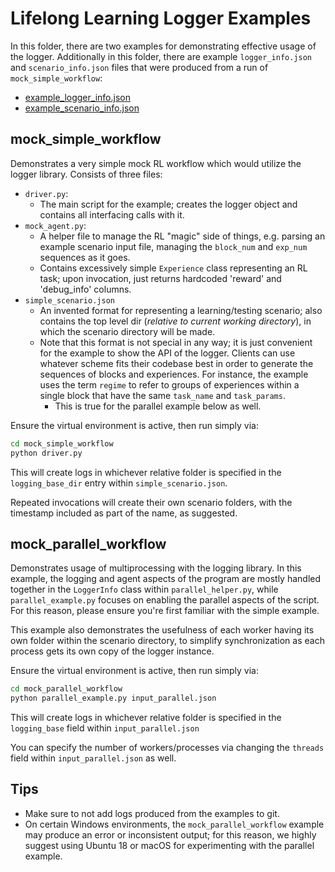 # Lifelong Learning Logger Examples

In this folder, there are two examples for demonstrating effective usage of
the logger. Additionally in this folder, there are example `logger_info.json`
and `scenario_info.json` files that were produced from a run of `mock_simple_workflow`:

- [example_logger_info.json](example_logger_info.json)
- [example_scenario_info.json](example_scenario_info.json)

## mock_simple_workflow

Demonstrates a very simple mock RL workflow which would utilize the logger
library. Consists of three files:

- `driver.py`:
  - The main script for the example; creates the logger object and
    contains all interfacing calls with it.
- `mock_agent.py`:
  - A helper file to manage the RL "magic" side of things, e.g. parsing
  an example scenario input file, managing the `block_num` and `exp_num`
  sequences as it goes.
  - Contains excessively simple `Experience` class representing an RL task;
  upon invocation, just returns hardcoded 'reward' and 'debug_info' columns.
- `simple_scenario.json`
  - An invented format for representing a learning/testing scenario; also
  contains the top level dir (*relative to current working directory*), in
  which the scenario directory will be made.
  - Note that this format is not special in any way; it is just convenient
  for the example to show the API of the logger.
  Clients can use whatever scheme fits their codebase best in order to
  generate the sequences of blocks and experiences. For instance, the
  example uses the term `regime` to refer to groups of experiences within
  a single block that have the same `task_name` and `task_params`.
    - This is true for the parallel example below as well.

Ensure the virtual environment is active, then run simply via:

```bash
cd mock_simple_workflow
python driver.py
```

This will create logs in whichever relative folder is specified in the
`logging_base_dir` entry within `simple_scenario.json`.

Repeated invocations will create their own scenario folders, with the
timestamp included as part of the name, as suggested.

## mock_parallel_workflow

Demonstrates usage of multiprocessing with the logging library.
In this example, the logging and agent aspects of the program are mostly
handled together in the `LoggerInfo` class within `parallel_helper.py`, while
`parallel_example.py` focuses on enabling the parallel aspects of the script.
For this reason, please ensure you're first familiar with the simple example.

This example also demonstrates the usefulness of each worker having
its own folder within the scenario directory, to simplify synchronization as
each process gets its own copy of the logger instance.

Ensure the virtual environment is active, then run simply via:

```bash
cd mock_parallel_workflow
python parallel_example.py input_parallel.json
```

This will create logs in whichever relative folder is specified in the
`logging_base` field within `input_parallel.json`

You can specify the number of workers/processes via changing the `threads`
field within `input_parallel.json` as well.

## Tips

- Make sure to not add logs produced from the examples to git.
- On certain Windows environments, the `mock_parallel_workflow` example may
  produce an error or inconsistent output; for this reason, we highly suggest
  using Ubuntu 18 or macOS for experimenting with the parallel example.
